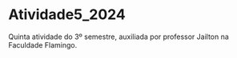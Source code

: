 # Atividade5_2024
Quinta atividade do 3º semestre, auxiliada por professor Jailton na Faculdade Flamingo.
